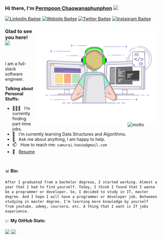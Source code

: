 ### Hi there, I'm <a href="https://mossnana.github.io/resume" target="_blank">Permpoon Chaowanaphunphon</a> <img src="https://media.giphy.com/media/hvRJCLFzcasrR4ia7z/giphy.gif" width="25px">

[![Linkedin Badge](https://img.shields.io/badge/-LinkedIn-0e76a8?style=flat-square&logo=Linkedin&logoColor=white)](https://linkedin.com/in/permpoonchao)
[![Website Badge](https://img.shields.io/badge/Website-3b5998?style=flat-square&logo=google-chrome&logoColor=white)](https://mossnana.github.io/resume)
[![Twitter Badge](https://img.shields.io/badge/-Twitter-00acee?style=flat-square&logo=Twitter&logoColor=white)](https://twitter.com/permpoonchao)
[![Instagram Badge](https://img.shields.io/badge/-Instagram-e4405f?style=flat-square&logo=Instagram&logoColor=white)](https://instagram.com/mossnana)

<img align="right" alt="GIF" src="https://github.com/mossnana/mossnana/blob/main/coding.gif?raw=true" width="408" height="318" />


### Glad to see you here! &nbsp; ![](https://visitor-badge.glitch.me/badge?page_id=mossnana)
<img align="right" alt="motto" src="https://res.cloudinary.com/mossnana/image/upload/v1634714641/rv9lou1s1fz31_x01i1t.png" width="100" height="75" />

</br>

I am a full-stack software engineer.


**Talking about Personal Stuffs:**

- 👨🏻‍💻 &nbsp; I’m currently finding part-time jobs.
- 🚀 &nbsp; I’m currently learning Data Structures and Algorithms.
- 💬 &nbsp; Ask me about anything, I am happy to help.
- 📫 &nbsp; How to reach me: `samurai.hanso@gmail.com`
- 📝 &nbsp; [Resume](https://mossnana.github.io/resume)

</br>

📊 **Bio:**
<!--START_SECTION:waka-->
```text
After I graduated from a bachelor degrese, I started working. Almost a year that I had to find yourself. Today, I think I found that I wanna be a programmer or developer. So, I decided to study in IT, master degree. And I hope I will have a programmer or developer job. Betweeen studying in master degree, I'm learning more knowledge by yourself from youtube, udemy, coursera, etc. A thing that I want is IT jobs experience.
```
<!--END_SECTION:waka-->


📈 **My GitHub Stats:**

<p>
  <img height="180em" src="https://github-readme-stats.vercel.app/api?username=mossnana&show_icons=true&hide_border=true&&count_private=true&include_all_commits=true" />
  <img height="180em" src="https://github-readme-stats.vercel.app/api/top-langs/?username=mossnana&exclude_repo=KNN-Image-Classification&show_icons=true&hide_border=true&layout=compact&langs_count=8"/>
</p>
